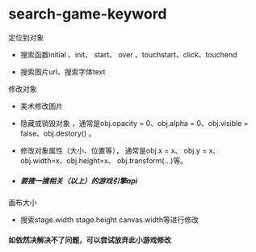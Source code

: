 # search-game-keyword

定位到对象

 * 搜索函数initial 、init、 start、 over 、touchstart、click、touchend
 
 * 搜索图片url、搜索字体text

修改对象

  * 美术修改图片
  
  * 隐藏或销毁对象 ，通常是obj.opacity = 0、obj.alpha = 0、obj.visible = false、obj.destory() 。
  
  * 修改对象属性（大小、位置等）， 通常是obj.x = x、 obj.y = x、obj.width=x、obj.height=x、 obj.transform(...)等。
  * ##### 要搜一搜相关（以上）的游戏引擎api
  

 画布大小

  * 搜索stage.width stage.height canvas.width等进行修改
 
 #### 如依然决解决不了问题，可以尝试放弃此小游戏修改
